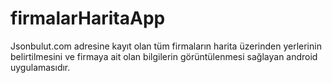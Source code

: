 # firmalarHaritaApp
Jsonbulut.com adresine kayıt olan tüm firmaların harita üzerinden yerlerinin belirtilmesini ve firmaya ait olan bilgilerin görüntülenmesi sağlayan android uygulamasıdır.
